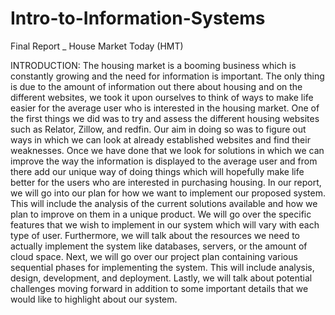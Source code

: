 # Intro-to-Information-Systems
Final Report _ House Market Today (HMT)


INTRODUCTION:
The housing market is a booming business which is constantly growing and the need for information is important. The only thing is due to the amount of information out there about housing and on the different websites, we took it upon ourselves to think of ways to make life easier for the average user who is interested in the housing market. One of the first things we did was to try and assess the different housing websites such as Relator, Zillow, and redfin. Our aim in doing so was to figure out ways in which we can look at already established websites and find their weaknesses. Once we have done that we look for solutions in which we can improve the way the information is displayed to the average user and from there add our unique way of doing things which will hopefully make life better for the users who are interested in purchasing housing.
In our report, we will go into our plan for how we want to implement our proposed system. This will include the analysis of the current solutions available and how we plan to improve on them in a unique product. We will go over the specific features that we wish to implement in our system which will vary with each type of user. Furthermore, we will talk about the resources we need to actually implement the system like databases, servers, or the amount of cloud space. Next, we will go over our project plan containing various sequential phases for implementing the system. This will include analysis, design, development, and deployment. Lastly, we will talk about potential challenges moving forward in addition to some important details that we would like to highlight about our system.
